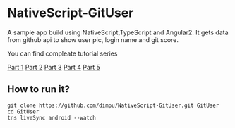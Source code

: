 # NativeScript-GitUser
A sample app build using NativeScript,TypeScript and Angular2. It gets data from github api to show user pic, login name and git score.


You can find compleate tutorial series 


[Part 1](http://blog.techumber.com/build-your-first-mobile-app-with-the-nativescript-part-1/)
[Part 2](http://blog.techumber.com/build-your-first-mobile-app-with-the-nativescript-part-2/)
[Part 3](http://blog.techumber.com/build-your-first-mobile-app-with-the-nativescript-part-3/)
[Part 4](http://blog.techumber.com/build-your-first-mobile-app-with-the-nativescript-part-4/)
[Part 5](http://blog.techumber.com/build-your-first-mobile-app-with-the-nativescript-part-5/)



## How to run it?

```
git clone https://github.com/dimpu/NativeScript-GitUser.git GitUser
cd GitUser
tns liveSync android --watch
```